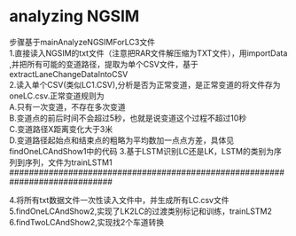# analyzing NGSIM
步骤基于mainAnalyzeNGSIMForLC3文件    
1.直接读入NGSIM的txt文件（注意把RAR文件解压缩为TXT文件），用importData ,并把所有可能的变道路径，提取为单个CSV文件，基于extractLaneChangeDataIntoCSV    
2.读入单个CSV(类似LC1.CSV),分析是否为正常变道，是正常变道的将文件存为oneLC.csv.正常变道规则为  
A.只有一次变道，不存在多次变道  
B.变道点的前后时间不会超过5秒，也就是说变道这个过程不超过10秒    
C.变道路径X距离变化大于3米  
D.变道路径起始点和结束点的粗略为平均数加一点点方差，具体见findOneLCAndShow1中的代码
3.基于LSTM识别LC还是LK，LSTM的类别为序列到序列，文件为trainLSTM1  
#############################################################################  

4.将所有txt数据文件一次性读入文件中，并生成所有LC.csv文件  
5.findOneLCAndShow2,实现了LK2LC的过渡类别标记和训练，trainLSTM2  
6.findTwoLCAndShow2,实现找2个车道转换  